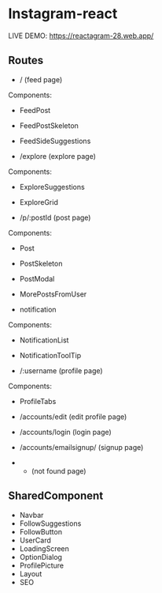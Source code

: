# Instagram-react

LIVE DEMO: https://reactagram-28.web.app/

## Routes

- / (feed page)

Components:

- FeedPost
- FeedPostSkeleton
- FeedSideSuggestions

- /explore (explore page)

Components:

- ExploreSuggestions
- ExploreGrid

- /p/:postId (post page)

Components:

- Post
- PostSkeleton
- PostModal
- MorePostsFromUser

- notification

Components:

- NotificationList
- NotificationToolTip

- /:username (profile page)

Components:

- ProfileTabs

- /accounts/edit (edit profile page)

- /accounts/login (login page)

- /accounts/emailsignup/ (signup page)

- - (not found page)

## SharedComponent

- Navbar
- FollowSuggestions
- FollowButton
- UserCard
- LoadingScreen
- OptionDialog
- ProfilePicture
- Layout
- SEO
